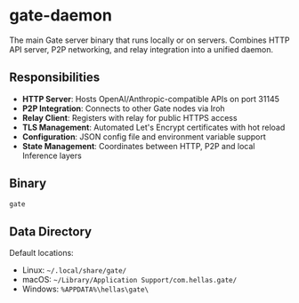 # gate-daemon

The main Gate server binary that runs locally or on servers. Combines HTTP API server, P2P networking, and relay integration into a unified daemon.

## Responsibilities

- **HTTP Server**: Hosts OpenAI/Anthropic-compatible APIs on port 31145
- **P2P Integration**: Connects to other Gate nodes via Iroh
- **Relay Client**: Registers with relay for public HTTPS access
- **TLS Management**: Automated Let's Encrypt certificates with hot reload
- **Configuration**: JSON config file and environment variable support
- **State Management**: Coordinates between HTTP, P2P and local Inference layers

## Binary

```bash
gate
```

## Data Directory

Default locations:
- Linux: `~/.local/share/gate/`
- macOS: `~/Library/Application Support/com.hellas.gate/`
- Windows: `%APPDATA%\hellas\gate\`
